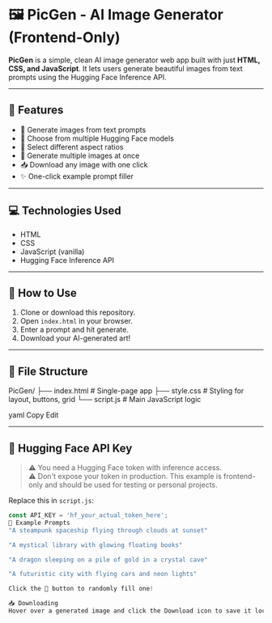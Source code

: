 # 🖼️ PicGen - AI Image Generator (Frontend-Only)

**PicGen** is a simple, clean AI image generator web app built with just **HTML, CSS, and JavaScript**. It lets users generate beautiful images from text prompts using the Hugging Face Inference API.

---

## 🌟 Features

- 🎨 Generate images from text prompts  
- 🔁 Choose from multiple Hugging Face models  
- 📐 Select different aspect ratios  
- 🔢 Generate multiple images at once  
- 📥 Download any image with one click  
- ✨ One-click example prompt filler

---

## 💻 Technologies Used

- HTML
- CSS
- JavaScript (vanilla)
- Hugging Face Inference API

---

## 🧪 How to Use

1. Clone or download this repository.
2. Open `index.html` in your browser.
3. Enter a prompt and hit generate.
4. Download your AI-generated art!

---

## 📂 File Structure

PicGen/
├── index.html # Single-page app
├── style.css # Styling for layout, buttons, grid
└── script.js # Main JavaScript logic

yaml
Copy
Edit

---

## 🔑 Hugging Face API Key

> ⚠️ You need a Hugging Face token with inference access.  
> ⚠️ Don't expose your token in production. This example is frontend-only and should be used for testing or personal projects.

Replace this in `script.js`:

```javascript
const API_KEY = 'hf_your_actual_token_here';
🧠 Example Prompts
"A steampunk spaceship flying through clouds at sunset"

"A mystical library with glowing floating books"

"A dragon sleeping on a pile of gold in a crystal cave"

"A futuristic city with flying cars and neon lights"

Click the 🎲 button to randomly fill one!

📥 Downloading
Hover over a generated image and click the Download icon to save it locally.
